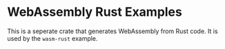 # WebAssembly Rust Examples

This is a seperate crate that generates WebAssembly from Rust code.
It is used by the `wasm-rust` example.
